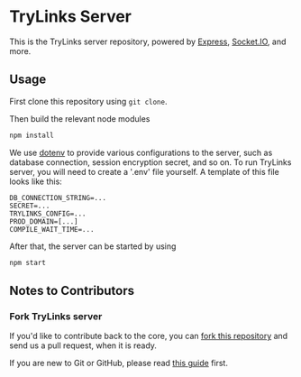 # TryLinks Server

This is the TryLinks server repository, powered by [Express](https://expressjs.com/), [Socket.IO](https://socket.io/), and more.

## Usage

First clone this repository using `git clone`.

Then build the relevant node modules

~~~bash
npm install
~~~

We use [dotenv](https://github.com/motdotla/dotenv) to provide various configurations to the server, such as database connection, session encryption secret, and so on. To run TryLinks server, you will need to create a '.env' file yourself. A template of this file looks like this:

~~~
DB_CONNECTION_STRING=...
SECRET=...
TRYLINKS_CONFIG=...
PROD_DOMAIN=[...]
COMPILE_WAIT_TIME=...
~~~

After that, the server can be started by using

~~~bash
npm start
~~~
    
## Notes to Contributors

### Fork TryLinks server

If you'd like to contribute back to the core, you can [fork this repository](https://help.github.com/articles/fork-a-repo) and send us a pull request, when it is ready.

If you are new to Git or GitHub, please read [this guide](https://help.github.com/) first.
